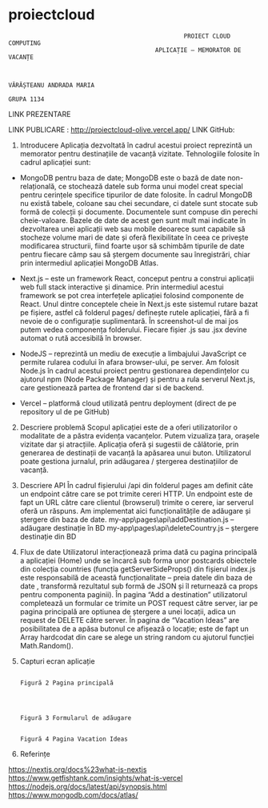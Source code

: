 # proiectcloud
                                                     PROIECT CLOUD COMPUTING
                                             APLICAȚIE – MEMORATOR DE VACANȚE


                                                                                                          VĂRĂȘTEANU ANDRADA MARIA
                                                                                                              GRUPA 1134

LINK PREZENTARE

LINK PUBLICARE : http://proiectcloud-olive.vercel.app/
LINK GitHub: 


1.	Introducere
Aplicația dezvoltată în cadrul acestui proiect reprezintă un memorator pentru destinațiile de vacanță vizitate. Tehnologiile folosite în cadrul aplicației sunt:
-	MongoDB pentru baza de date; MongoDB este o bază de date non-relațională, ce stochează datele sub forma unui model creat special pentru cerințele specifice tipurilor de date folosite. În cadrul MongoDB nu există tabele, coloane sau chei secundare, ci datele sunt stocate sub formă de colecții și documente. Documentele sunt compuse din perechi cheie-valoare. Bazele de date de acest gen sunt mult mai indicate în dezvoltarea unei aplicații web sau mobile deoarece sunt capabile să stocheze volume mari de date și oferă flexibilitate în ceea ce privește modificarea structurii, fiind foarte ușor să schimbăm tipurile de date pentru fiecare câmp sau să ștergem documente sau înregistrări, chiar prin intermediul aplicației MongoDB Atlas.


-	Next.js – este un framework React, conceput pentru a construi aplicații web full stack interactive și dinamice. Prin intermediul acestui framework se pot crea interfețele aplicației folosind componente de React. Unul dintre conceptele cheie în Next.js este sistemul rutare bazat pe fișiere, astfel că folderul pages/ definește rutele aplicației, fără a fi nevoie de o configurație suplimentară. În screenshot-ul de mai jos putem vedea componența folderului. Fiecare fișier .js sau .jsx devine automat o rută accesibilă în browser.



-	NodeJS – reprezintă un mediu de execuție a limbajului JavaScript ce permite rularea codului în afara browser-ului, pe server. Am folosit Node.js în cadrul acestui proiect pentru gestionarea dependințelor cu ajutorul npm (Node Package Manager) și pentru a rula serverul Next.js, care gestionează partea de frontend dar si de backend.
-	Vercel – platformă cloud utilizată pentru deployment (direct de pe repository ul de pe GitHub)

2.	Descriere problemă
    Scopul aplicației este de a oferi utilizatorilor o modalitate de a păstra evidența vacanțelor. Putem vizualiza țara, orașele vizitate dar și atracțiile. Aplicația oferă și sugestii de călătorie, prin generarea de destinații de vacanță la apăsarea unui buton. Utilizatorul poate gestiona jurnalul, prin adăugarea / ștergerea destinațiilor de vacanță.

3.	Descriere API
În cadrul fișierului /api din folderul pages am definit câte un endpoint către care se pot trimite cereri HTTP. Un endpoint este de fapt un URL către care clientul (browserul) trimite o cerere, iar serverul oferă un răspuns. Am implementat aici funcționalitățile de adăugare și ștergere din baza de date.
my-app\pages\api\addDestination.js – adăugare destinație în BD
my-app\pages\api\deleteCountry.js – ștergere destinație din BD 

4.	Flux de date
Utilizatorul interacționează prima dată cu pagina principală a aplicației (Home) unde se încarcă sub forma unor postcards obiectele din colecția countries (funcția getServerSideProps() din fișierul index.js este responsabilă de această funcționalitate – preia datele din baza de date , transformă rezultatul sub formă de JSON și îl returnează ca props pentru componenta paginii). În pagina “Add a destination” utilizatorul completează un formular ce trimite un POST request către server, iar pe pagina principală are optiunea de ștergere a unei locații, adica un request de DELETE către server. În pagina de “Vacation Ideas” are posibilitatea de a apăsa butonul ce afișează o locație; este de fapt  un Array hardcodat din care se alege un string random cu ajutorul funcției Math.Random(). 





5.	Capturi ecran aplicație

 
                                                                                             Figură 2 Pagina principală


  
                                                                                                  Figură 3 Formularul de adăugare
 
                                                                                 Figură 4 Pagina Vacation Ideas
6.	Referințe

https://nextjs.org/docs%23what-is-nextjs
https://www.getfishtank.com/insights/what-is-vercel
https://nodejs.org/docs/latest/api/synopsis.html
https://www.mongodb.com/docs/atlas/
